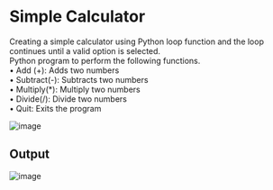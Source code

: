 # Simple Calculator
Creating a simple calculator using Python loop function and the loop continues until a valid option is selected.\
Python program to perform the following functions.\
 • Add (+): Adds two numbers\
 • Subtract(-): Subtracts two numbers\
 • Multiply(*): Multiply two numbers\
 • Divide(/): Divide two numbers\
 • Quit: Exits the program
 
 
 ![image](https://user-images.githubusercontent.com/111043457/209090175-a9a45029-f9f9-4f81-a7ed-2ed6f6f1b852.png)

## Output

![image](https://user-images.githubusercontent.com/111043457/209092545-8183ad20-24f0-43c7-a851-74c11c701e47.png)


